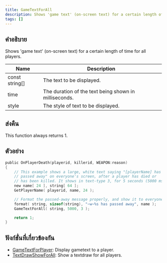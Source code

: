 ```yaml
---
title: GameTextForAll
description: Shows 'game text' (on-screen text) for a certain length of time for all players.
tags: []
---
```


## คำอธิบาย

Shows 'game text' (on-screen text) for a certain length of time for all players.

| Name           | Description                                           |
| -------------- | ----------------------------------------------------- |
| const string[] | The text to be displayed.                             |
| time           | The duration of the text being shown in milliseconds. |
| style          | The style of text to be displayed.                    |

## ส่งคืน

This function always returns 1.

## ตัวอย่าง

```c
public OnPlayerDeath(playerid, killerid, WEAPON:reason)
{
    // This example shows a large, white text saying "[playerName] has
    // passed away" on everyone's screen, after a player has died or
    // has been killed. It shows in text-type 3, for 5 seconds (5000 ms)
    new name[ 24 ], string[ 64 ];
    GetPlayerName( playerid, name, 24 );

    // Format the passed-away message properly, and show it to everyone:
    format( string, sizeof(string), "~w~%s has passed away", name );
    GameTextForAll( string, 5000, 3 );

    return 1;
}
```

## ฟังก์ชั่นที่เกี่ยวข้องกัน

- [GameTextForPlayer](../functions/GameTextForPlayer): Display gametext to a player.
- [TextDrawShowForAll](../functions/TextDrawShowForAll): Show a textdraw for all players.
